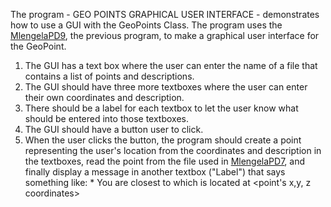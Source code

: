 The program - GEO POINTS GRAPHICAL USER INTERFACE - demonstrates how to use a GUI with the GeoPoints Class. The program uses the [MlengelaPD9](https://github.com/CIS1250Python/MlengelaPD9/blob/main/MlengelaDP9.zip), the previous program, to make a graphical user interface
for the GeoPoint. 

1. The GUI has a text box where the user can enter the name of a file that contains a list of points and descriptions.
2. The GUI should have three more textboxes where the user can enter their own coordinates and description.
3. There should be a label for each textbox to let the user know what should be entered into those textboxes.
4. The GUI should have a button user to click. 
5. When the user clicks the button, the program should create a point representing the user's location from the coordinates and description in the textboxes,
   read the point from the file used in [MlengelaPD7](https://github.com/CIS1250Python/MlengelaPD7/blob/main/MlengelaDP7.zip), and finally display a message in another textbox ("Label") that says something like:
             * You are closest to <description> which is located at <point's x,y, z coordinates> 
